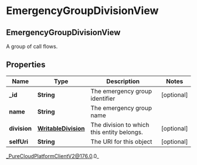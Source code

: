# EmergencyGroupDivisionView

## EmergencyGroupDivisionView
A group of call flows.

## Properties

|Name | Type | Description | Notes|
|------------ | ------------- | ------------- | -------------|
| **_id** | **String** | The emergency group identifier | [optional] |
| **name** | **String** | The emergency group name | |
| **division** | [**WritableDivision**](WritableDivision) | The division to which this entity belongs. | [optional] |
| **selfUri** | **String** | The URI for this object | [optional] |



_PureCloudPlatformClientV2@176.0.0_
